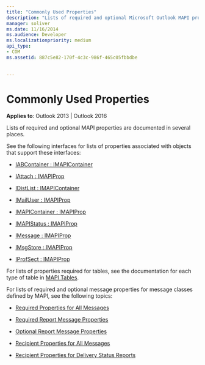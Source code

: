 ```yaml
---
title: "Commonly Used Properties"
description: "Lists of required and optional Microsoft Outlook MAPI properties that are documented in several places."
manager: soliver
ms.date: 11/16/2014
ms.audience: Developer
ms.localizationpriority: medium
api_type:
- COM
ms.assetid: 887c5e82-170f-4c3c-986f-465c05fbbdbe
 
 
---
```


# Commonly Used Properties

 
  
**Applies to**: Outlook 2013 | Outlook 2016 
  
Lists of required and optional MAPI properties are documented in several places.
  
See the following interfaces for lists of properties associated with objects that support these interfaces:
  
- [IABContainer : IMAPIContainer](iabcontainerimapicontainer.md)
    
- [IAttach : IMAPIProp](iattachimapiprop.md)
    
- [IDistList : IMAPIContainer](idistlistimapicontainer.md)
    
- [IMailUser : IMAPIProp](imailuserimapiprop.md)
    
- [IMAPIContainer : IMAPIProp](imapicontainerimapiprop.md)
    
- [IMAPIStatus : IMAPIProp](imapistatusimapiprop.md)
    
- [IMessage : IMAPIProp](imessageimapiprop.md)
    
- [IMsgStore : IMAPIProp](imsgstoreimapiprop.md)
    
- [IProfSect : IMAPIProp](iprofsectimapiprop.md)
    
For lists of properties required for tables, see the documentation for each type of table in [MAPI Tables](mapi-tables.md).
  
For lists of required and optional message properties for message classes defined by MAPI, see the following topics: 
  
- [Required Properties for All Messages](required-properties-for-all-messages.md)
    
- [Required Report Message Properties](required-report-message-properties.md)
    
- [Optional Report Message Properties](optional-report-message-properties.md)
    
- [Recipient Properties for All Messages](recipient-properties-for-all-messages.md)
    
- [Recipient Properties for Delivery Status Reports](recipient-properties-for-delivery-status-reports.md)
    


